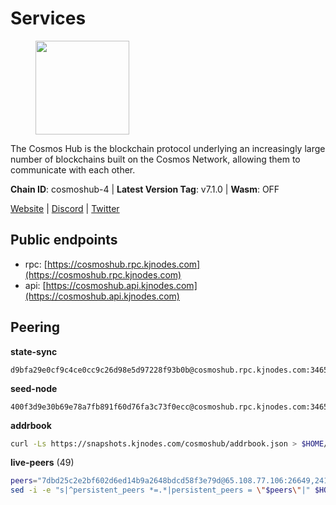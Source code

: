 # Services

<figure><img src="https://raw.githubusercontent.com/kj89/testnet_manuals/main/pingpub/logos/cosmoshub.png" width="150" alt=""><figcaption></figcaption></figure>

The Cosmos Hub is the blockchain protocol underlying an  increasingly large number of blockchains built on the  Cosmos Network, allowing them to communicate with each other.

**Chain ID**: cosmoshub-4 | **Latest Version Tag**: v7.1.0 | **Wasm**: OFF

[Website](https://hub.cosmos.network) | [Discord](https://discord.gg/cosmosnetwork) | [Twitter](https://twitter.com/cosmoshub)


## Public endpoints

* rpc: [https://cosmoshub.rpc.kjnodes.com](https://cosmoshub.rpc.kjnodes.com)
* api: [https://cosmoshub.api.kjnodes.com](https://cosmoshub.api.kjnodes.com)

## Peering

**state-sync**

```text
d9bfa29e0cf9c4ce0cc9c26d98e5d97228f93b0b@cosmoshub.rpc.kjnodes.com:34656
```

**seed-node**

```text
400f3d9e30b69e78a7fb891f60d76fa3c73f0ecc@cosmoshub.rpc.kjnodes.com:34659
```

**addrbook**
```bash
curl -Ls https://snapshots.kjnodes.com/cosmoshub/addrbook.json > $HOME/.gaia/config/addrbook.json
```

**live-peers** (49)
```bash
peers="7dbd25c2e2bf602d6ed14b9a2648bdcd58f3e79d@65.108.77.106:26649,241b17dba97a2ed3c3747d12781fb86c9706e2d4@89.58.27.86:26656,d9bfa29e0cf9c4ce0cc9c26d98e5d97228f93b0b@65.109.88.38:34656,b533749dfe0dc09eff1dfb2adf83108f9125ee1c@162.55.97.111:26656,96695949a73912f4486f52c133e5f800e51b29d6@115.79.141.245:22656,ba3bacc714817218562f743178228f23678b2873@34.141.15.99:26656,213857e741833d17275ea559bb2d0342398cec99@35.245.206.45:26656,8dc4fd0007c74bdf4b7ee1e5a3ab68161cc8f845@142.132.208.213:26656,6ea2ef7d3dd5d6967708a0b31eed85ba090a90a1@65.108.121.190:12010,e829d4764a5cecc44b3414777853b34407b36601@185.16.39.179:26656,dea13e7232642331360d4387b0ab106b014092d4@116.202.236.59:26656,5d45bc48f6c0199c047e685fafb4309f53593f37@5.161.119.242:49656,7b8ab74fa7c3cc10b203b990abfc86e1a0b82a79@34.254.201.211:26656,e0ab6c5cc86959853f499236b8297344802ac5f4@5.161.139.201:26656,84cc83cd09a974a234a3fdb5bb4fd46fd856f8ec@142.132.135.239:26656,f8ae898b130457bbbf05fd3d2e9ca4559bd528fd@37.120.245.157:26656,1d02b4300c6b6fd1123a20502f0b3c0ce3b73654@88.198.16.9:26656,c1e437f73b8889b78ea34981e7c349157ad80284@107.135.15.66:26656,4ddba29a7dfa740a4edeb5c620c963f67f951e1d@5.9.72.212:2000,05eb7aa1fd8251ed7a650c13da406df022b298b6@195.201.56.108:26656,c03593feca52899e9cc38ae0fed671fb96ab0bba@52.203.105.100:26656,10e3acd4baeb6cba8881d75a0bde04b5526b39ce@3.217.133.209:26656,b79e1d3a621bdafd3a8d9a49dff8f4737d0bedc9@52.73.168.104:26656,26ac129d380e7010473dfeda9c84bf25450c711f@91.239.56.4:26656,90a572b126de59fb924b050669e3d0851c7e8dd1@89.149.218.130:26656,44594a57ce538a21f8558bcb1c9ce560ad879e3e@15.235.114.84:26656,7dd34d8d3880bc48eff3e47b941d06bd1941a962@93.115.25.106:26656,8191f46fad10821cdd229074cf63614a7ad50397@52.4.132.28:26656,5dde13b98a2f69f54e0d5e3384fdc903bbb2dc30@172.93.214.11:26656,dff07399aeadf3f1b6edfac07f92a238112d3036@93.189.30.120:26656,7023db1ac96fe1053640206c44e04b41e29de273@47.75.119.188:26656,c7a1d95db766b57bbea36ad1db1fc3cb41857fc8@86.111.48.38:26656,d54eacb237dfbc0eb934a45509f878eb3ea3a5b3@64.44.148.195:26656,dd53fa5cfb6a604feb80860d47506d0dd84baa12@142.132.210.234:26656,4d94cc91625530f212d951ca1c18b2e850b8ac6e@88.208.227.114:26656,3da88430414ec9084c8983fe4d462cce655ff1f3@51.222.245.114:26656,1cce99042f884d669e7287e3e362bff8e385c63e@46.4.79.183:26726,cf10a45ead9e76d45b06dee97ef779e65103c78e@3.128.185.235:26656,9c116194f25fd0d146019f171ef0f49904dcc586@167.86.98.230:26656,2441e90fcb341fcd5bebec15b54e346cdca64a9b@135.148.123.8:14956,9d048653fa4d98e6c0760ed0c54ad2d257ba46df@65.108.137.34:26656,c540af0c82963228aa865d27d9b6142fc54b571d@176.9.102.164:26656,b7e3dacac35201ecb6b3259aa9e59e5a96cba5be@51.68.10.109:26656,a10a5f8ad8bed891404f8bfb91cbc0ab11d023ec@99.81.58.214:26656,803abd0b6b0478ab7f7e38dbda89902ca67f8778@65.21.90.137:11956,d35f08a60aeb2729d07e92e778b4c6f83379092e@18.138.160.68:26656,58b54d8cfdc0c634ed592e2c008705791253ebbb@172.93.214.10:26656,b3663019968de0e9d9419eb12d96ae2977da9474@15.235.50.143:26656,5b4529df65f9c1006d51472a827f1deb23825ba2@167.235.34.35:14656"
sed -i -e "s|^persistent_peers *=.*|persistent_peers = \"$peers\"|" $HOME/.gaia/config/config.toml
```
